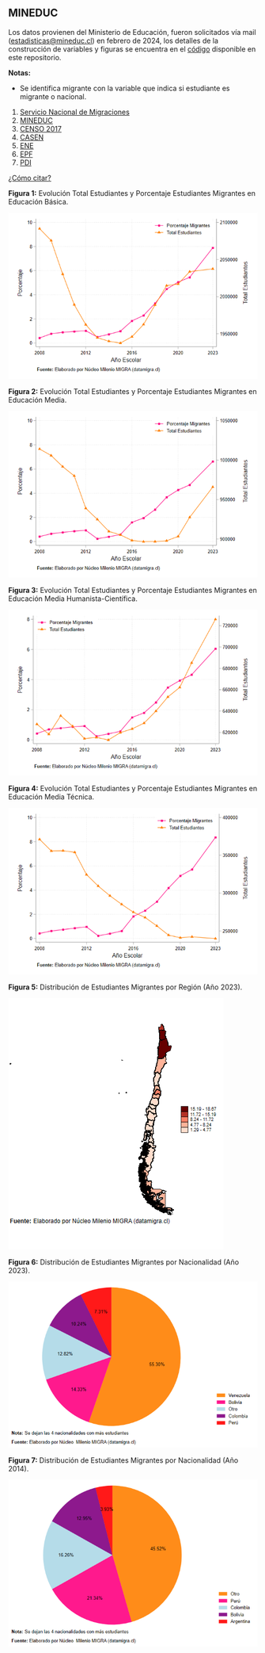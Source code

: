 ## MINEDUC
Los datos provienen del Ministerio de Educación, fueron solicitados vía mail (estadisticas@mineduc.cl) en febrero de 2024, los detalles de la construcción de variables y figuras se encuentra en el [código](https://github.com/NucleoMIGRA/Plataforma_privado/tree/main/bases/MINEDUC) disponible en este repositorio.

**Notas:**
-  Se identifica migrante con la variable que indica si estudiante es migrante o nacional.  

1. [Servicio Nacional de Migraciones](./SNM.MD)
2. [MINEDUC](./MINEDUC.MD)
3. [CENSO 2017](./CENSO.MD)
4. [CASEN](./CASEN.MD)
5. [ENE](./ENE.MD)
6. [EPF](./EPF.md)
7. [PDI](./PDI.MD)


[¿Cómo citar?](./citation.MD)


**Figura 1:** Evolución Total Estudiantes y Porcentaje Estudiantes Migrantes en Educación Básica.

![image](https://github.com/NucleoMIGRA/migra/blob/main/bases/MINEDUC/figuras/figura_1.png?raw=true)

**Figura 2:** Evolución Total Estudiantes y Porcentaje Estudiantes Migrantes en Educación Media.

![image](https://github.com/NucleoMIGRA/migra/blob/main/bases/MINEDUC/figuras/figura_2.png?raw=true)

**Figura 3:** Evolución Total Estudiantes y Porcentaje Estudiantes Migrantes en Educación Media Humanista-Científica.

![image](https://github.com/NucleoMIGRA/migra/blob/main/bases/MINEDUC/figuras/figura_4.png?raw=true)

**Figura 4:** Evolución Total Estudiantes y Porcentaje Estudiantes Migrantes en Educación Media Técnica.

![image](https://github.com/NucleoMIGRA/migra/blob/main/bases/MINEDUC/figuras/figura_5.png?raw=true)

**Figura 5:** Distribución de Estudiantes Migrantes por Región (Año 2023).

![image](https://github.com/NucleoMIGRA/migra/blob/main/bases/MINEDUC/figuras/figura_6.png?raw=true)

**Figura 6:** Distribución de Estudiantes Migrantes por Nacionalidad (Año 2023).

![image](https://github.com/NucleoMIGRA/migra/blob/main/bases/MINEDUC/figuras/figura_7.png?raw=true)

**Figura 7:** Distribución de Estudiantes Migrantes por Nacionalidad (Año 2014).

![image](https://github.com/NucleoMIGRA/migra/blob/main/bases/MINEDUC/figuras/figura_8.png?raw=true)

